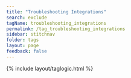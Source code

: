 ```yaml
---
title: "Troubleshooting Integrations"
search: exclude
tagName: troubleshooting_integrations
permalink: /tag_troubleshooting_integrations
sidebar: stitchnav
folder: tags
layout: page
feedback: false
---
```

{% include layout/taglogic.html %}


